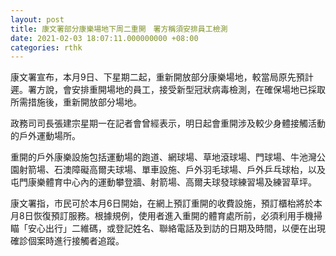 ```yaml
---
layout: post
title: 康文署部分康樂場地下周二重開　署方稱須安排員工檢測
date: 2021-02-03 18:07:11.000000000 +08:00
categories: rthk
---
```


康文署宣布，本月9日、下星期二起，重新開放部分康樂場地，較當局原先預計遲。署方說，會安排重開場地的員工，接受新型冠狀病毒檢測，在確保場地已採取所需措施後，重新開放部分場地。

政務司司長張建宗星期一在記者會曾經表示，明日起會重開涉及較少身體接觸活動的戶外運動場所。

重開的戶外康樂設施包括運動場的跑道、網球場、草地滾球場、門球場、牛池灣公園射箭場、石澳障礙高爾夫球場、單車設施、戶外羽毛球場、戶外乒乓球枱，以及屯門康樂體育中心內的運動攀登牆、射箭場、高爾夫球發球練習場及練習草坪。

康文署指，市民可於本月6日開始，在網上預訂重開的收費設施，預訂櫃枱將於本月8日恢復預訂服務。根據規例，使用者進入重開的體育處所前，必須利用手機掃瞄「安心出行」二維碼，或登記姓名、聯絡電話及到訪的日期及時間，以便在出現確診個案時進行接觸者追蹤。
